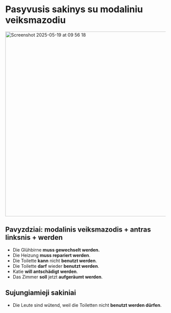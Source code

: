 # Pasyvusis sakinys su modaliniu veiksmazodiu

<img width="582" alt="Screenshot 2025-05-19 at 09 56 18" src="https://github.com/user-attachments/assets/43eaa6c9-4c89-431e-aa6b-39f0a4488d8a" />


## Pavyzdziai: modalinis veiksmazodis + antras linksnis + werden

- Die Glühbirne **muss gewechselt werden.**
- Die Heizung **muss repariert werden**.
- Die Toilette **kann** nicht **benutzt werden**.
- Die Toilette **darf** wieder **benutzt werden**.
- Katie **will antschädigt werden**.
- Das Zimmer **soll** jetzt **aufgeräumt werden**.

## Sujungiamieji sakiniai

- Die Leute sind wütend, weil die Toiletten nicht **benutzt werden dürfen**.
